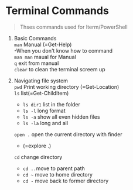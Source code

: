 # Terminal Commands
  >Thses commands used for Iterm/PowerShell   

1. Basic Commands   
   `man` Manual (=Get-Help)   
    -When you don't know how to command   
    `man man` maual for Manual   
    `q` exit from manual   
    `clear` to clean the terminal screem up  

2. Navigating file system   
   `pwd` Print working directory (=Get-Location)   
   `ls` list(=Get-ChildItem)   
    - `ls dir1` list in the folder  
    - `ls -l` long format
    - `ls -a` show all even hidden files
    - `ls -la` long and all    
  
    `open .` open the current directory with finder
    - (=explore .)   
  
    `cd` change directory 
    - `cd ..`move to parent path
    - `cd ~` move to home directory
    - `cd -` move back to former directory




